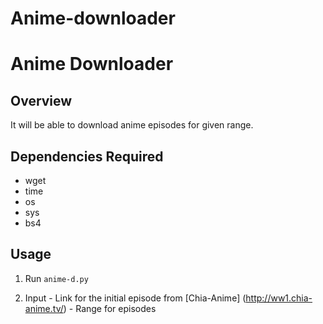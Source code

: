 # Anime-downloader

# Anime Downloader

## Overview
It will be able to download anime episodes for given range.

## Dependencies Required
- wget
- time
- os
- sys
- bs4

## Usage  
  1. Run `anime-d.py`

  2. Input
    - Link for the initial episode from [Chia-Anime] (http://ww1.chia-anime.tv/)
    - Range for episodes
